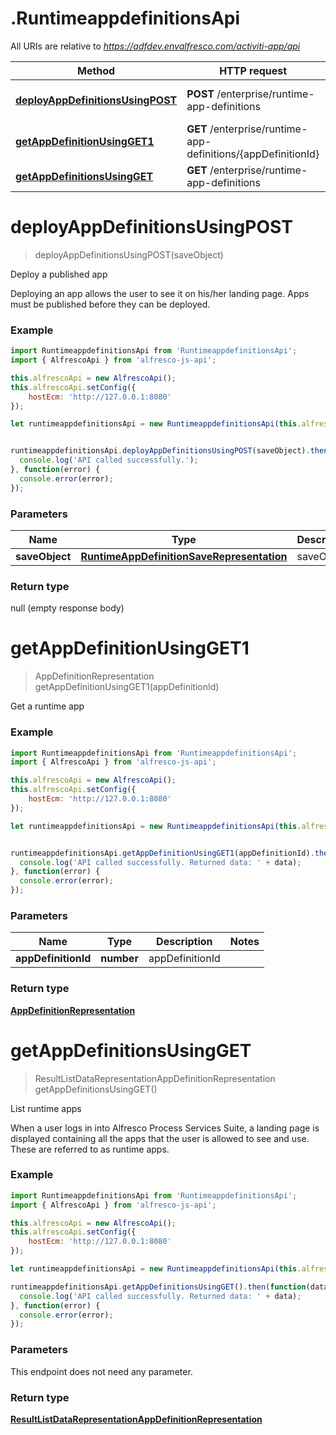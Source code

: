 # .RuntimeappdefinitionsApi

All URIs are relative to *https://adfdev.envalfresco.com/activiti-app/api*

Method | HTTP request | Description
------------- | ------------- | -------------
[**deployAppDefinitionsUsingPOST**](RuntimeappdefinitionsApi.md#deployAppDefinitionsUsingPOST) | **POST** /enterprise/runtime-app-definitions | Deploy a published app
[**getAppDefinitionUsingGET1**](RuntimeappdefinitionsApi.md#getAppDefinitionUsingGET1) | **GET** /enterprise/runtime-app-definitions/{appDefinitionId} | Get a runtime app
[**getAppDefinitionsUsingGET**](RuntimeappdefinitionsApi.md#getAppDefinitionsUsingGET) | **GET** /enterprise/runtime-app-definitions | List runtime apps


<a name="deployAppDefinitionsUsingPOST"></a>
# **deployAppDefinitionsUsingPOST**
> deployAppDefinitionsUsingPOST(saveObject)

Deploy a published app

Deploying an app allows the user to see it on his/her landing page. Apps must be published before they can be deployed.

### Example
```javascript
import RuntimeappdefinitionsApi from 'RuntimeappdefinitionsApi';
import { AlfrescoApi } from 'alfresco-js-api';

this.alfrescoApi = new AlfrescoApi();
this.alfrescoApi.setConfig({
    hostEcm: 'http://127.0.0.1:8080'
});

let runtimeappdefinitionsApi = new RuntimeappdefinitionsApi(this.alfrescoApi);


runtimeappdefinitionsApi.deployAppDefinitionsUsingPOST(saveObject).then(function() {
  console.log('API called successfully.');
}, function(error) {
  console.error(error);
});

```

### Parameters

Name | Type | Description  | Notes
------------- | ------------- | ------------- | -------------
 **saveObject** | [**RuntimeAppDefinitionSaveRepresentation**](RuntimeAppDefinitionSaveRepresentation.md)| saveObject | 

### Return type

null (empty response body)

<a name="getAppDefinitionUsingGET1"></a>
# **getAppDefinitionUsingGET1**
> AppDefinitionRepresentation getAppDefinitionUsingGET1(appDefinitionId)

Get a runtime app

### Example
```javascript
import RuntimeappdefinitionsApi from 'RuntimeappdefinitionsApi';
import { AlfrescoApi } from 'alfresco-js-api';

this.alfrescoApi = new AlfrescoApi();
this.alfrescoApi.setConfig({
    hostEcm: 'http://127.0.0.1:8080'
});

let runtimeappdefinitionsApi = new RuntimeappdefinitionsApi(this.alfrescoApi);


runtimeappdefinitionsApi.getAppDefinitionUsingGET1(appDefinitionId).then(function(data) {
  console.log('API called successfully. Returned data: ' + data);
}, function(error) {
  console.error(error);
});

```

### Parameters

Name | Type | Description  | Notes
------------- | ------------- | ------------- | -------------
 **appDefinitionId** | **number**| appDefinitionId | 

### Return type

[**AppDefinitionRepresentation**](AppDefinitionRepresentation.md)

<a name="getAppDefinitionsUsingGET"></a>
# **getAppDefinitionsUsingGET**
> ResultListDataRepresentationAppDefinitionRepresentation getAppDefinitionsUsingGET()

List runtime apps

When a user logs in into Alfresco Process Services Suite, a landing page is displayed containing all the apps that the user is allowed to see and use. These are referred to as runtime apps.

### Example
```javascript
import RuntimeappdefinitionsApi from 'RuntimeappdefinitionsApi';
import { AlfrescoApi } from 'alfresco-js-api';

this.alfrescoApi = new AlfrescoApi();
this.alfrescoApi.setConfig({
    hostEcm: 'http://127.0.0.1:8080'
});

let runtimeappdefinitionsApi = new RuntimeappdefinitionsApi(this.alfrescoApi);

runtimeappdefinitionsApi.getAppDefinitionsUsingGET().then(function(data) {
  console.log('API called successfully. Returned data: ' + data);
}, function(error) {
  console.error(error);
});

```

### Parameters
This endpoint does not need any parameter.

### Return type

[**ResultListDataRepresentationAppDefinitionRepresentation**](ResultListDataRepresentationAppDefinitionRepresentation.md)

